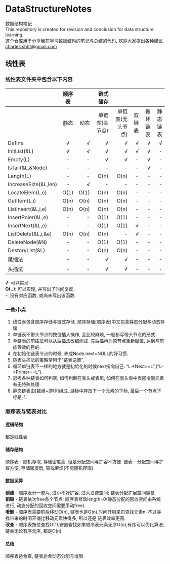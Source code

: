# DataStructureNotes
数据结构笔记  
This repository is created for revision and conclusion for data structure learning.  
这个仓库用于分享我在学习数据结构的笔记与总结的代码, 欢迎大家提出各种建议.
charles.shht@gmail.com
## 线性表

### 线性表文件夹中包含以下内容 

|                   |顺序表|  |链式储存|||||
|:-|:-:|-:|-:|-:|-:|-:|-:|
|                    |静态 |动态|单链表(头节点)|单链表(无头节点)|双链表|循环链表|静态链表|
|Define              |√   |√   |√           |√            |√    |√     |√      |
|InitList(&L)        |√   |√   |√           |√            |√    |√     |-      |
|Empty(L)            |-   |-   |√           |√            |-    |√     |-      |
|IsTail(&L,&Node)    |-   |-   |-           |-            |-    |√     |-      |
|Length(L)           |-   |-   |O(n)        |O(n)         |-    |-     |-      |
|IncreaseSize(&L,len)|-   |√   |-           |-            |-    |-     |-      |
|LocateElem(L,e)     |O(1)|O(1)|O(n)        |O(n)         |-    |-     |-      |
|GetItem(L,i)        |O(n)|O(n)|O(n)        |O(n)         |-    |-     |-      |
|ListInsert(&L,i,e)  |O(n)|O(n)|O(n)        |O(n)         |-    |-     |-      |
|InsertPoier(&L,e)   |-   |-   |O(1)        |O(1)         |-    |-     |-      |
|InsertNext(&L,e)    |-   |-   |O(1)        |O(1)         |√    |-     |-      |
|ListDelete(&L,i,&e) |O(n)|O(n)|O(n)        |-            |√    |-     |-      |
|DeleteNode(&N)      |-   |-   |O(1)        |O(1)         |-    |-     |-      |
|DestoryList(&L)     |-   |-   |O(n)        |O(n)         |-    |-     |-      |
|尾插法               |-   |-   |√           |√            |-    |-     |-      |
|头插法               |-   |-   |√           |√            |-    |-     |-      |

__√__: 可以实现.   
__O(..)__: 可以实现, 并写出了时间复度.  
__-__: 没有对应函数, 或尚未写出该函数.  

### 一些小点
1. 线性表包含顺序存储与链式存储. 顺序存储(顺序表)中又包含静态分配与动态存储. 
2. 单链表不带头节点的按位插入操作, 会比较麻烦, 一般都写带头节点的形式.
3. 单链表的前插法可以从后插法改编而成. 先后插再为原节点重新赋值, 达到与前插等效的目的.
4. 在初始化链表节点的时候, 养成Node.next=NULL的好习惯.
5. 链表头插法的策略常用于“链表逆置”.
6. 循环单链表不一样的地方就是初始化的时候next指向自己. “L->Next==L”,(“L->Primer==L”).
7. 思考各种链表如何判空, 如何判断在表头或表尾, 如何在表头表中表尾增删元素有无特殊处理.
8. 静态链表由[数组+游标]组成, 游标中存放下一个元素的下标, 最后一个节点下标是-1.

### 顺序表与链表对比
#### 逻辑结构
都是线性表
#### 储存结构
顺序表 - 随机存取, 存储密度高, 但是分配空间与扩容不方便.
链表 - 分配空间与扩容方便, 存储密度低, 查找麻烦(不能随机存取).
#### 数据运算
__创建__ -  顺序表分一整片, 过小不好扩容, 过大浪费空间; 链表分配扩展空间容易.  
__销毁__ - 链表依次free各个节点; 顺序表修改length=0(静态分配的回收空间由系统进行, 动态分配的回收空间需要手动free).  
__增删__  - 顺序表需要前后移动O(n), 链表也是O(n),时间开销来自查找元素n. 不过寻找带来的时间开销比移动元素快得多, 所以还是
 链表效率更高.  
__改查__  - 顺序表按位查找O(1),安置查找如果顺序表元素无序O(n),有序可以优化算法; 
  链表无论有序无序, 都是O(n).
#### 总结
顺序表适合查, 链表适合动态分配与增删.  